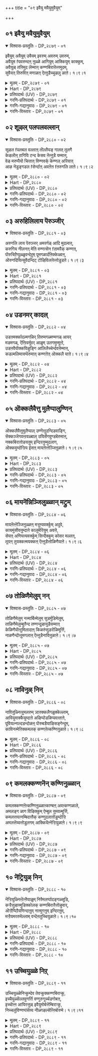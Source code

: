 +++
title = "०९ इवैयु मवैयुमुवैयुम्"

+++


## ०१ इवैयु मवैयुमुवैयुम्

<details open><summary>विश्वास-प्रस्तुतिः - DP_२८७९ - ०१</summary>

इवैयुम् अवैयुम् उवैयम् इवरुम् अवरुम् उवरुम्,  
अवैयुम fयवरुम्दऩ् ऩुळ्ळे आगियुम् आक्कियुम् काक्कुम्,  
अवैयुळ् तऩिमुद लॆम्माऩ् कण्णबिराऩॆऩ्ऩमुदम्,  
सुवैयऩ् तिरुविऩ् मणाळऩ् ऎऩ्ऩुडैच्चुऴलु ळाऩे। १।९।१
</details>

<details><summary>मूलम् - DP_२८७९ - ०१</summary>

इवैयुम् अवैयुम् उवैयम् इवरुम् अवरुम् उवरुम्,  
अवैयुम fयवरुम्दऩ् ऩुळ्ळे आगियुम् आक्कियुम् काक्कुम्,  
अवैयुळ् तऩिमुद लॆम्माऩ् कण्णबिराऩॆऩ्ऩमुदम्,  
सुवैयऩ् तिरुविऩ् मणाळऩ् ऎऩ्ऩुडैच्चुऴलु ळाऩे। १।९।१
</details>

<details><summary>Hart - DP_२८७९</summary>

My dear father creates and protects  
these things, those things and all things in between,  
protects these people, those people,  
all in between and they all are in him:  
He, Kaṇṇan, sweet as nectar,  
the beloved of the goddess of wealth,  
the unique cause of all things, the matchless dear one,  
is with me wherever I am:
</details>

<details><summary>प्रतिपदार्थः (UV) - DP_२८७९</summary>

**इवैयुम् अवैयुम्** = इवै अवै; **उवैयुम्** = उवै ऎऩ्ऩुम् मूवगै असेदऩमाऩ अऱिवऱ्ऱवैगळुम्; **इवरुम् अवरुम्** = इवर् अवर्; **उवरुम्** = उवर् ऎऩ्ऩुम् मूवगै सेदऩर्गळाऩ अऱिवुजीविगळुम्; **ऎवैयुम् ऎवरुम्** = ऎल्ला असेदऩङ्गळुम् ऎल्ला सेदऩर्गळुम्; **तऩ्ऩुळ्ळे आगियुम्** = तऩ्ऩुळ्ळे अडक्कियुम्; **आक्कियुम् काक्कुम्** = सृष्टि समयत्तिल् उण्डाक्कियुम् कात्तुम्; **अवैयुळ्** = अवऱ्ऱिऱ्कुळ् अन्तरात्मावागवुम् उळ्ळ; **तऩि मुदल् ऎम्माऩ्** = ऒप्पऱ्ऱ ऎम्बॆरुमाऩ्; **कण्ण पिराऩ्** = कण्णबिराऩुम्; **ऎऩ् अमुदम्** = ऎऩक्कु अमुदम् पोऩ्ऱवऩुम्; **सुवैयऩ्** = परम पोक्यऩुम्; **तिरुविऩ् मणाळऩ्** = तिरुमगळिऩ् मणाळऩुमाऩ पॆरुमाऩ्; **ऎऩ्ऩुडै** = ऎऩ्ऩुडऩेये; **सूऴल् उळाऩे** = सुऱ्ऱिच् चुऴल्गिऱाऩ्
</details>

<details><summary>गरणि-प्रतिपदार्थः - DP_२८७९ - ०१</summary>

इवयुम् = समीपद वस्तुगळन्नू \(इवुगळन्नू\), अवैयुम् = दूरद वस्तुगळन्नू \(अवुगळन्नू\), उवैयुम् = नडुवणवस्तुगळन्नू, इवरुम् = समीपद चेतनरन्नू \(ई चेतनवस्तुगळन्नू, इवरन्नू\), अवरुम् = दूरद चेतनवस्तुगळन्नू \(अवरन्नू\), उवरुम् = नडुवण चेतन वस्तुगळन्नू, ऎवैयुम् = यावुदॆल्लवन्नू, यवरुम् = यारॆल्लवन्नू, तन्नुळ्ळे = तन्न ऒळगॆ, आहियुम् = आगिसिकॊण्डु \(इरिसिकॊण्डु\), आक्कियुम् = मत्तॆ उण्टुमाडियू, काक्कूम् = रक्षसियू, अवैयुळ् = आ चेतनाचेतनगळ ऒळगडॆयू इरुव, तनि = परिपूर्णनू, मुदल् = आदियू \(आदिकारणनू\) आद, ऎम्मान् = नम्म स्वामियु, कण्णबिरान् = श्रीकृष्णावतारियादवनू, ऎन् अमुदम् = अमृतदन्तॆ ननगॆ भोग्यनादवनू, शुवैयन् = मधुरवादवनू \(रुचिकरनू\), तिरुविन् = श्रीदेविय, मणाळन् = पतियू, ऎन्नुडै = नन्न, शूऴल् = सुत्तमुत्तलू, उळाने = इरतक्कवने. 
</details>

<details><summary>गरणि-गद्यानुवादः - DP_२८७९ - ०१</summary>

समीपद अचेतन वस्तुगळन्नू, दूरद अचेतन वस्तुगळन्नू, नडुवण अचेतन वस्तुगळन्नू, यावॆल्ल अचेतनवस्तुगळन्नू हागॆये, हत्तिरद चेतनवस्तुगळन्नू, दूरद चेतनवस्तुगळन्नू, नडुवण चेतनवस्तुगळन्नू, ऎल्ला चेतनवस्तुगळन्नू तन्नॊळगॆ अडगिसि इरिसिकॊण्डवनू, मत्तॆ आ ऎल्लवन्नू उण्टुमाडिदवनू, ऎल्लवन्नू संरक्षिसुववनू, आ चेतनाचेतनगळॆल्लदर अन्तर्यामियागिरुववनू, परिपूर्णनू, आदिकारणनू, नम्म स्वामियु, श्रीकृष्णनागि अवतरिसिदवनू, ननगॆ अमृतदन्थवनू \(अमृतस्वरूपनू\), रुचिकरनू, श्रीदेवियपतियू आदवनु नन्न सुत्तमुत्तलू इरतक्कवने. 
</details>

<details><summary>गरणि-विस्तारः - DP_२८७९ - ०१</summary>

आळ्वाररु हेळुत्तारॆ- प्रळयकालदल्लि भगवन्तनु समस्त चेतनाचेतन वस्तुगळन्नू तन्नल्लि अडगिसिट्टुकॊळ्ळुत्तानॆ. सृष्टिय समय बन्दाग, अवॆल्लवन्नू मत्तॆ हॊरहाकुत्तानॆ. अवुगळ रक्षणॆय भारवॆल्ल अवन दे अल्लदॆ, ऎल्ल चेतनाचेतनगळ अन्तर्यामियागिरुत्तानॆ. ऎल्लक्कू आदियागि, आदिकारणनागि, परिपूर्णनागि, अत्याकर्षकनाद श्रीकृष्णने आगि, श्रियःपतियागि, आश्रितरिगॆ अमृतस्वरूपनागि, रसिकनागि, रुचिकरनागिद्दानॆ. परमवात्सल्यनिधियाद, जगद्रक्षकनाद आ स्वामिये नन्न सुत्तमुत्त नन्नन्नु बळसिकॊण्डिद्दानॆ.
</details>

## ०२ शूऴल् पलपलवल्लान्

<details open><summary>विश्वास-प्रस्तुतिः - DP_२८८० - ०२</summary>

सूऴल fपलबल वल्लाऩ् तॊल्लैयङ् गालत् तुलगै  
केऴलॊऩ् ऱागियि टन्द केसव ऩॆऩ्ऩुडै यम्माऩ्,  
वेऴ मरुप्पैयॊ चित्ताऩ् विण्णवर्क् कॆण्णल् अरियाऩ्  
आऴ नॆडुङ्गडल fसेर्न्दाऩ् अवऩॆऩ fऩरुगलि लाऩे। १।९।२
</details>

<details><summary>मूलम् - DP_२८८० - ०२</summary>

सूऴल fपलबल वल्लाऩ् तॊल्लैयङ् गालत् तुलगै  
केऴलॊऩ् ऱागियि टन्द केसव ऩॆऩ्ऩुडै यम्माऩ्,  
वेऴ मरुप्पैयॊ चित्ताऩ् विण्णवर्क् कॆण्णल् अरियाऩ्  
आऴ नॆडुङ्गडल fसेर्न्दाऩ् अवऩॆऩ fऩरुगलि लाऩे। १।९।२
</details>

<details><summary>Hart - DP_२८८०</summary>

Kesavan, the strong god who had many forms,  
took the form of a boar  
and split open the earth in ancient times:  
Even the gods do not know who he is:  
Though he broke the tusks of the elephant  
and rests on the vast ocean, he is near me:
</details>

<details><summary>प्रतिपदार्थः (UV) - DP_२८८०</summary>

**सूऴल्** = अडियार्गळै वसीगरिक्कक्कूडिय; **पलबल वल्लाऩ्** = पल पल अवतारङ्गळ् ऎडुक्क वल्लवऩुम्; **तॊल्लैयङ् गालत्तु** = पऴैय अऴगिय वराग कल्पत्तिल्; **उलगै** = उलगत्तै; **केऴल् ऒऩ्ऱु आगि** = ऒप्पऱ्ऱ वरागमागि; **इडन्द** = तऩ् कोरैप्पल्लाल् कुत्ति ऎडुत्त; **केसवऩ्** = केसवऩुम्; **ऎऩ्ऩुडै अम्माऩ्** = ऎऩ्ऩुडैय स्वामियुम्; **वेऴ** = कण्णऩाग वन्दु कुवलयाबीड याऩैयिऩ्; **मरुप्पै ऒचित्ताऩ्** = कॊम्बै मुऱित्तवऩुम्; **विण्णवर्क्कु** = तेवर्गळालुम्; **ऎण्णल् अरियाऩ्** = निऩैक्क मुडियादवऩाय्; **आऴ नॆडुङ् गडल्** = आऴमाऩ नीण्ड पाऱ्कडलिल्; **सेर्न्दाऩ् अवऩ्** = कण्वळर्न्दरुळ्बवऩुमाऩ पॆरुमाऩ्; **ऎऩ् अरुगल् इलाऩे** = ऎऩ्ऩरुगिल् उळ्ळाऩ्
</details>

<details><summary>गरणि-प्रतिपदार्थः - DP_२८८० - ०२</summary>

शूऴल् = अवतारगळु, पलपल = हलवारन्नु, वल्लान् = बल्लवनू, तॊल्लै = पुरातनवाद, अम् कालत्तु = सॊगसाद कालदल्लि, उलहै = भूलोकवन्नु, केऴलॊन्ऱु आहि = ऒन्दु वराहनागि, इडन्द = हिडिदॆत्तिदवनू, केशवन् = केशवनू, ऎन् उडैय = नन्न, अम्मान् = स्वामियू, पेऴम् = आनॆय, मरुप्पै = कोरॆहल्लन्नु \(दन्तवन्नु\), ऒशित्तान् = मुरिदु नाशपडिसिदवनू, विण्णवर् क्कु = देवतॆगळिगॆ, ऎण्णल् = योचनॆगॆ, अरियान् = असाध्यनादवनू \(मीरिदवनू\), आऴम् = आळवाद, नॆडु = विस्तारवाद, कडल् = कडलल्लि, शेर्न्दान् = कूडिकॊण्डवनू, \(कडल् शेर्न्दान = कडलन्नु होलुववनू\), आद, अवन् = आ सर्वेश्वरनु, ऎन् अरुहलिलाने = नन्न मग्गुलल्लिये इद्दानॆ. 
</details>

<details><summary>गरणि-गद्यानुवादः - DP_२८८० - ०२</summary>

हलवारु अवतारगळन्नु बल्लवनू, पुरातनवाद सॊगसाद कालदल्लि ऒन्दु वराहनागि \(अवतरिसि\) भूलोकवन्नु हिडिदॆत्तिदवनू, केशवनू, नन्न स्वामियू, आनॆय कोरॆ हल्लन्नु \(दन्तवन्नु\) मुरिदु नाशपडिसिदवनू, देवतॆगळ योचनॆगॆ मीरिदवनू, आळवाद मत्तु विस्तारवाद कडलन्नु होलुववनू \(कडलल्लि कूडिकॊण्डवनू\) आद आ सर्वेश्वरनु नन्न मग्गुलल्लिये इद्दानॆ. 
</details>

<details><summary>गरणि-विस्तारः - DP_२८८० - ०२</summary>

हिन्दिन तिरुवाय् मॊऴियल्लि’ भगवन्तनदु लॆक्कविल्लदष्टु अवतारगळु’ ऎन्दु हेळलागित्तु. इल्लि हेळुव हलवारु अवतारगळन्नु बल्लवनु’ ऎम्बुदरल्लि आ अभिप्रायवे बरुत्तदॆ. याव सन्दर्भक्कॆ ऎन्थ अवतारतक्कद्दु ऎन्दु गमनिसि, भगवन्तनु हागॆ अवतरिसुत्तानॆ ऎम्बुदन्नु इल्लिन ’बल्लनु’ ऎम्ब पद सूचिसुत्तदॆ. 

इदक्कॆ निदर्शनवो ऎम्बन्तॆ भगवन्तन महावराहावतारवन्नु इल्लि ऎत्तिकॊळ्ळलागिदॆ. हिरण्यकशिपुविन तम्मनाद हिरण्याक्षनु भूमण्डलवन्नु अपहरिसि, अदरॊडनॆ कडलल्लि मुळुगि, ऎल्लियो अवितुकॊण्डनु. भगवन्तनु महावराहनागि अवतरिसि, कडलल्लि नुग्गि, अडगिकॊण्डिद्द हिरण्याक्षनन्नु संहरिसि, तन्न मॊनचाद कोरॆहल्लुगळिन्द भूमण्डलवन्नु हिडिदॆत्ति अदर स्थानदल्लि निल्लिसिदनु. 

भगवन्तनु श्रीकृष्णनागि अवतरिसिदाग सुन्दरवू अत्याकर्षकवू आद केशराहि\(तलॆगूदलु\)यन्नुळ्ळवनाद्दरिन्दलू, केशि ऎम्ब राक्षसनन्नु कॊन्दद्दरिन्दलू अवनु ’केशव’ नॆनॆसिकॊण्ड. 

अवन कडुशत्रुवाद कंसनु अवनन्नु कॊल्लिसलु नडॆसिद नाना हञ्चिकॆगळॆल्लवू विफलवागलु, धनुर्यागद नॆपदल्लि अवनन्नु मधुरॆगॆ बरमाडिकॊण्डु, अल्लि अवनन्नु हेगादरू माडि तीरिसिबिडबेकॆन्दु तीर्मानिसिदनु. अन्तॆये कृष्णनिगॆ आह्वान बन्तु. मधुरॆय हॆब्बागिलल्ले कुवलयापीडवॆम्ब मद्दानॆ अवनिगागि कादित्तु. अदु कृष्णनन्नु हिडिदु, तुळिदु कॊल्लबेकॆम्बुदु सञ्चु. आनॆ कादित्तु. कृष्ण बन्द, माहुतनु अदन्नु कॆरळिसिद. आनॆ मुन्नुग्गितु. आग कृष्णनु अदन्नॆदुरिसि, उद्दनागि बॆळॆदिद्द अदर बलवाद दन्तवन्नु मुरिदुकॊण्डु, अदरिन्दले आ आनॆयन्नु कॊन्दु मुगिसिदनु. 

आळवाद विस्तारवाद कडलु प्रशान्तवागि, गम्भीरवागि, औदार्यपूर्णवागिरुत्तदॆ. दिव्यवाद नीलिय बण्णवन्नु व्यक्तपडिसुत्ता आकर्षकवागिरुत्तदॆ. हागॆये, भगवन्तनू आद्दरिन्द कडलन्नु होलुत्तानॆ. नीलमेघश्यामनागि नीलिय कडलल्लि निर्लिप्तनागि पवडिसि, अवनु कडलिनॊन्दिगॆ कूडिकॊण्डिरुत्तानॆ. 

आळ्वाररु हेळुत्तारॆ- दुष्टशिक्षण, आश्रित रक्षणक्कागि सन्दर्भक्कॆ तक्कन्तॆ, नाना अवतारगळन्नॆत्तबल्ल चतुरनू, महावराहनागि भूलोकवन्नुद्धरिसिदवनू, दिव्यसुन्दरनू, क्रूरवाद आनॆय दन्तवन्नु मुरिदुकॊण्डु अदरिन्दले अदन्नु नाशपडिसिदवनू, देवतॆगळ योचनॆगू सह सुलभवागि निलुकदवनू, विस्तारवादआळवाद कडलिनन्तॆ गम्भीरवागि, उदारियागि, परिपूर्णनागि, अपारनागि, जगदाश्रयनागि इरुव, नन्न स्वामियाद, आ जगदीश्वरनु नन्नल्लि कृपॆदोरि, नन्नमग्गुलल्ले, ननगॆ आश्रयनागिद्दानॆ.
</details>

## ०३ अरुहिलिलाय पॆरुञ्जीर्

<details open><summary>विश्वास-प्रस्तुतिः - DP_२८८१ - ०३</summary>

अरुगलि लाय पॆरुञ्जर् अमरर्गळ् आदि मुदल्वऩ्,  
करुगिय नीलनऩ् मेऩि वण्णऩ्सॆन fतामरैक् कण्णऩ्,  
पॊरुचिऱैप्पुळ्ळुवन्देऱुम् पूमगळार्दऩिक्केळ्वऩ्,  
ऒरुगदियिऩ्सुवैदन्दिट् टॊऴिविलऩॆऩ्ऩोडुडऩे। १।९।३
</details>

<details><summary>मूलम् - DP_२८८१ - ०३</summary>

अरुगलि लाय पॆरुञ्जर् अमरर्गळ् आदि मुदल्वऩ्,  
करुगिय नीलनऩ् मेऩि वण्णऩ्सॆन fतामरैक् कण्णऩ्,  
पॊरुचिऱैप्पुळ्ळुवन्देऱुम् पूमगळार्दऩिक्केळ्वऩ्,  
ऒरुगदियिऩ्सुवैदन्दिट् टॊऴिविलऩॆऩ्ऩोडुडऩे। १।९।३
</details>

<details><summary>Hart - DP_२८८१</summary>

The dark beautiful lord with lovely lotus eyes,  
the eagle rider, is the beloved of goddess Lakshmi,  
the ancient one among all the gods  
and the reason for all their good deeds:  
He gives me himself  
and stays with me without leaving me:
</details>

<details><summary>प्रतिपदार्थः (UV) - DP_२८८१</summary>

**अरुगल् इलाय** = कुऱ्ऱम् कुऱैयिल्लाद; **पॆरुम् सीर्** = सिऱन्द कुणङ्गळैयुडैयवऩुम्; **अमरर्गळ्** = नित्यसूरिगळुक्कु; **आदि मुदल्वऩ्** = तलैवऩुम्; **करुगिय नील** = करुत्त नीलमणि पोऩ्ऱ; **नऩ् मेऩि वण्णऩ्** = अऴगाऩ निऱत्तैयुडैयवऩुम्; **सॆन्दामरै** = सिवन्द तामरै पोऩ्ऱ; **कण्णऩ्** = कण्गळैयुडैयवऩुम्; **पॊरु सिऱैप् पुळ्** = सॆऱिन्द सिऱगैयुडैय करुडऩ् मीदु; **उवन्दु एऱुम्** = उवन्दु एऱि वलम् वरुबवऩुम्; **पूमगळार्** = ऒप्पऱ्ऱ तिरुमगळिऩ्; **तऩिक् केळ्वऩ्** = नादऩुमाऩ ऎम्बॆरुमाऩ्; **ऎऩ्ऩोडु उडऩे** = ऎऩ्ऩोडु कूडवे निऩ्ऱु; **ऒरुगदियिऩ्** = अऩैत्तु अनुबवङ्गळैयुम्; **सुवै तन्दिट्टु ऒऴिवु इलऩ्** = इऩिय सुवैयैयुम् तरुगिऱाऩ्
</details>

<details><summary>गरणि-प्रतिपदार्थः - DP_२८८१ - ०३</summary>

अरुहल् इल् आय् = कॊरतॆयिल्लदन्तॆ आगिरुव, पॆरु शीर् = बलुदॊड्ड कीर्तियुळ्ळवनू, अमरर् हळ् = अमरर \(नित्यसूरिगळ\), आदिमुदल् वन् = मुख्यनिर्वाहकनू \(ऒडॆयनू\), करुहिय = कप्पनॆय, नीलम् = इन्द्रनीलमणिय, नल् = श्रेष्ठवाद, मेनिवण्णन् = देहकान्तियुळ्ळवनू, शॆन्दामरैक्कण्णन् = कॆन्दावरॆयन्तॆ कण्णुळ्ळवनू, पॊरु = \(परस्पर\) स्पर्धिसुव, शिऱै = रॆक्कॆगळुळ्ळ, पुळ् = पक्षियन्नु, उवन्दु = उत्साहगॊण्डु, एऱुम् = एरुवन्थवनू, पूमहळार् = श्रीदेविय, तनि = साटियिल्लद, केळ् वन् = गण्डनू, ऒरु कतियिल् = ऒन्दु रीतियल्लि, शुवै = माधुर्यवन्नु \(इम्पन्नु\), तन्दिट्टु = उण्टुमाडिदवनू \(तन्दुकॊट्टवनू\) ऒऴिवु इलन् = नाशविल्लदवनू, ऎन्नोडुडने = नन्नॊडनॆ कूडिकॊण्डे. 
</details>

<details><summary>गरणि-गद्यानुवादः - DP_२८८१ - ०३</summary>

कॊरतॆयिल्लदन्तिरुव बलु दॊड्ड कीर्तियुळ्लवनू, अमरर \(नित्यसूरिगळ\) मुख्य निर्वाहकनू \(ऒडॆयनू\), कप्पनॆय इन्द्रनीलमणिय श्रेष्ठवाद देहकान्तियुळ्ळवनू, कॆन्दावरॆयन्तॆ कण्णुगळुळ्ळवनू, परस्पा स्पर्धिसुव रॆक्कॆगळुळ्ळ पक्षियन्नु उत्साहदिन्देरुववनु, श्रीदेविय साटियिल्लद गण्डनू, ऒन्दु रीतियल्लि माधुर्यवन्नु तन्दुकॊट्टवनू, नाशविल्लदवनू, नन्नॊडनॆ कूडिकॊण्डिद्दानॆ. 
</details>

<details><summary>गरणि-विस्तारः - DP_२८८१ - ०३</summary>

आळ्वाररु हेळुत्तारॆ- ऎळ्ळष्टू कॊरतॆयिल्लदन्थ परिशुद्धवाद विशिष्टज् कल्याणगुणगळन्नुळ्ळवनाद, आ गुणानुभववन्ने तम्म जीवनवन्नागि माडिकॊण्डिरुव नित्यसूरिगळ ऒडॆयनाद, अति श्रेष्ठवाद इन्द्रनीलमणियन्तॆ देहकान्तियुळ्ळवनाद, कॆन्दावरॆयन्तॆ विशालवू सुन्दरवू आद कण्णुगळुळ्ळवनाद, सॊबगिनिन्दलू भारवन्नु निर्वहिसुवुदरिन्दलू नानु तानॆन्दु परस्पर स्पर्धिसुव दट्टवाद मृदुवाद सुन्दरवाद रॆक्कॆगळुळ्ळ गरुडनन्नेरि उत्साहदिन्द आश्रितरक्षणॆगागि धाविसुववनाद, श्रीदेविय साटियिल्लद गण्डनाद, मातिनिन्द वर्णिसलागद ऒन्दु रीतियल्लि इम्पन्नु ननगॆ उणिसतक्कवनाद, अळिविल्लदवनाद सर्वेश्वरनु नन्नॊडनॆ ऎडॆबिडदॆ कूडिकॊण्डिद्दानॆ. 

ई विवरणॆयल्लि भगवन्तन कॆलवु साटियिल्लद वैलक्षण्यगळु अडगिवॆ ऎन्नबहुदु- भगवन्तन अत्यन्त परिशुद्धवाद गुणपरिपूर्णतॆ, नित्यसूरिगळ निर्वाहकत्व, वर्णिसलागद सुन्दर देहकान्ति, आकर्षकवाद सॊबगिन कण्णुगळु, गरुडवाहनत्व, आश्रितरक्षण, श्रियः पतित्व, वर्णिसलागदन्थ रसानुभववन्नु ऒदगिसुवुदु.
</details>

## ०४ उडनमर् कादल्

<details open><summary>विश्वास-प्रस्तुतिः - DP_२८८२ - ०४</summary>

उडऩमर्क्कादल्मगळिर् तिरुमगळ्मण्मगळ् आयर्  
मडमगळ्, ऎऩ्ऱिवर्मूवर् आळुम् उलगमुम्मूऩ्ऱे,  
उडऩवैयॊक्कविऴुङ्गि आलिलैच्चेर्न्दवऩॆम्माऩ्,  
कडल्मलिमायप्पॆरुमाऩ् कण्णऩॆऩ् ऒक्कलै याऩे। १।९।४
</details>

<details><summary>मूलम् - DP_२८८२ - ०४</summary>

उडऩमर्क्कादल्मगळिर् तिरुमगळ्मण्मगळ् आयर्  
मडमगळ्, ऎऩ्ऱिवर्मूवर् आळुम् उलगमुम्मूऩ्ऱे,  
उडऩवैयॊक्कविऴुङ्गि आलिलैच्चेर्न्दवऩॆम्माऩ्,  
कडल्मलिमायप्पॆरुमाऩ् कण्णऩॆऩ् ऒक्कलै याऩे। १।९।४
</details>

<details><summary>Hart - DP_२८८२</summary>

He stays with his three beloved wives  
Lakshmi, the Earth goddess,  
and the beautiful cowherd girl Nappinnai:  
He swallowed all the three worlds that he rules  
and rested on a banyan leaf:  
The wonderful qualities of Māyapperumān  
are larger than the ocean  
and he is always near me:
</details>

<details><summary>प्रतिपदार्थः (UV) - DP_२८८२</summary>

**उडऩ् अमर्** = कूडवे इरुक्कुम्; **कादल् मगळिर्** = पॆरुम् कादलैयुडैय तेविमार्; **तिरुमगळ् मण्मगळ्** = तिरुमगळ् पूमादेवि; **आयर् मडमगळ्** = आयर्मगळाऩ नप्पिऩ्ऩै; **ऎऩ्ऱु इवर् मूवर्** = ऎऩ्ऱु पुगऴ्बॆऱ्ऱ इम्मूवरावर्; **आळुम् उलगमुम्** = तऩ्ऩाल् आळप्पडुगिऩ्ऱ उलगङ्गळुम्; **मूऩ्ऱे** = मूऩ्ऱेयाय् इरुक्कुम्; **उडऩ् अवै ऒक्क** = अव्वुलगङ्गळै ऒऩ्ऱु विडामल्; **विऴुङ्गि** = ऒरे समयत्तिल् विऴुङ्गिऩवऩुम्; **आलिलैच् चेर्न्दवऩ्** = आलिलैयिल् कण्वळर्न्दवऩुम्; **ऎम्माऩ्** = ऎम्बॆरुमाऩुम्; **कडल् मलि माय** = कडलैक् काट्टिलुम् मिगप् पॆरिय; **पॆरुमाऩ्** = मायच्चॆयल्गळाल् पॆरुमैबॆऱ्ऱवऩुमाऩ; **कण्णऩ् ऎऩ्** = कण्णबिराऩ् अवऩे इप्पोदु; **ऒक्कलैयाऩे** = ऎऩ् इडुप्पिले वन्दमर्न्दाऩ्
</details>

<details><summary>गरणि-प्रतिपदार्थः - DP_२८८२ - ०४</summary>

उडन् = जॊतॆयल्ले \(ऒट्टिगॆ\) अमर् = कूडिकॊण्डु इरलु, कादल् = आशिसुव, महळिर् = पत्नियरु \(देवियरु\) तिरुमहळ् = श्रीदेवि, मण् महळ्= भूदेवि, आयर् = गोवळर, मडम् महळ् = श्रीमन्त पुत्रि, ऎन्ऱु = ऎन्दु, इवर् = इवरु, मूवर् = मूवरु, आळुम् = ऒडॆतनमाडुव, उलहमुम् = लोकगळू, मून्ऱे = मूरे, उडन् = ऒट्टिगॆ, अवै = अवुगळन्नु, ऒक्क = ऒन्देसल, विऴुङ्गि = कबळिसि, आल् इलै = आलदॆलॆयन्नु, शेर्न्दवन् = सेरिदवनु, ऎन् अम्मान् =नन्न स्वामियु, कडल् मलि = कडलिनन्तॆ समृद्धियागि, मायम् = आश्चर्यकरनाद, पॆरुमान् = स्वामियाद, कण्णन् = श्रीकृष्णनु, ऎन् = नन्न, ऒक्कलैयाने = सॊण्टदल्लि \(बन्दु\) सेरिदनल्ल\!
</details>

<details><summary>गरणि-गद्यानुवादः - DP_२८८२ - ०४</summary>

जॊतॆयल्ले कूडिकॊण्डिरलु आशिसुव देवियरु, श्रीदेवि, भूदेवि, गोवळर श्रीमन्तपुत्रि ऎन्दु इवरु मूवरु. ऒडॆतन माडुव लोकगळू मूरे. अवुगळन्नु ऒट्टिगॆ ऒन्दे सल कबळिसि, आलदॆलॆयन्नु सेरिदवनाद नन्न स्वामियु कडलिनन्तॆ समृद्धियागि \(अपारवागि\) आश्चर्यकरनागि, स्वामियाद श्रीकृष्णनु नन्न सॊण्टदल्लि बन्दु सेरिदनल्ल\! 
</details>

<details><summary>गरणि-विस्तारः - DP_२८८२ - ०४</summary>

समुद्रमथनकालदल्लि अमृतदॊन्दिगॆ हुट्टिद अनर्घवस्तुगळल्लि श्रीदेवियू ऒब्बळु. आकॆ अल्लि नॆरॆदिद्द देवाधिदेवरल्लॆल्ला श्रीमन्नारायणने तनगॆ अनुरूपवाद वरनॆन्दु आरिसिवरिसिद्दळु. इदरिन्द, आकॆ भगवन्तन वक्षस्थलवासिनियादळु मत्तॆ, हिरण्याक्षनु अपहरिसिकॊण्डु होगिद्द भूदेवियन्नुद्धरिसिद्दरिन्द, भूदेवियू भगवन्तनन्नु वरिसिदळु. भगवन्तनु श्रीकृष्णनागि अवतरिसिददाग, गोवळकुलदल्लि श्रीमन्त पुत्रियाद नप्पिन्नदेवियन्नु तन्न वीर्यशुल्कवागि श्रीकृष्णावतारियु पडॆदुकॊण्डनु. आकॆय तन्दॆ साकिद्द एळु बलिष्ठगूळिगळन्नू ऒब्बने ऎदुरिसि, हिडिदु, पळगिसिद्दु श्रीकृष्णन साहस. आद्दरिन्द भगवन्तनिगॆ देवियरु मूवरु. 

“ऒडॆतन मूरु लोकगळु” – आळ्वाररु यारू अधोलोकगळन्नु \(पाताळादि एळु लोकगळन्नु\) ऎणिकॆगॆ तॆगॆदुकॊण्डिल्लवॆन्दु काणुत्तदॆ. सामान्यवागि मूरु लोकगळु, ऎन्दरॆ, स्वर्ग, मर्त्य, पाताळ लोकगळु. आळ्वाररन्तॆ भगवन्तनु ऒडॆतन नडॆसुवुदु परमपद, मेलणलोकगळु मत्तु भूलोक, ऎन्दागुत्तदॆ. 

“अवुगळन्नु ऒट्टिगॆ कबळिसि” – ऎन्दाग, आळ्वारर मेलण विवरणॆ स्वल्पगॊन्दलक्कॆ इट्टुकॊळ्ळुत्तदॆ. मेलणलोकगळू भूलोकवू ब्रह्माण्डदल्लि अडगुवुदरिन्द भगवन्तन ई प्रळयकार्यक्कॆ ऒळपडुत्तवॆ. ब्रह्माण्डक्किन्त ’पर’वाद \(आचॆगिरुव\) परमपदवादरो नाशरहितवादद्दु.

“आलदॆलॆयन्नु सेरिदवनागि” – प्रळयकालदल्लि भगवन्तनु तन्न सृष्टियॆल्लवन्नू – ऎन्दरॆ इडिय ब्रह्माण्डवन्नू – ऒन्दे गुक्किगॆ कबळिसि बिडुत्तानॆ. आग ऎल्लॆल्लू जलमयवागिरुत्तदॆ. आ अपार जलराशियल्लि भगवन्तनु आलदॆलॆय मेलॆ पुट्ट मगुवागि, निर्लिप्ततॆयिन्द, बहुदीर्घकाल, ऎन्दरॆ, कल्पान्तरदवरॆगॆ, पवडिसिरुत्तानॆ. 

“कडलिनन्तॆ समृद्धियागि, आश्चर्यकरवागि ................. कडलु अपारवादद्दु. लॆक्कविल्लदष्टु जीवराशिगॆ आकरवागिदॆ. नवनिधिगळन्नॊळगॊण्डिदॆ. ऎल्ल कडॆगळिन्दलू नदिगळु ऎडॆबिडदॆ नीरन्नु तन्दु समृद्धियागि सुरिसिदरू सह, कडलु तन्न मट्टवन्नु मीरि, ऎल्लॆयन्नु दाटि बरुवुदिल्ल. कडलिन नीरु सदा आवियागुत्ता, मुगिलुगळागि एरुत्ता इद्दरू अदरल्लि नीरु कडमॆयागुवुदिल्ल. इवुगळल्लि ऒन्दॊन्दू आश्चर्यकरवे ऎनिसुत्तदॆ. हागॆये इवॆ श्रीकृष्णावतारद आश्चर्यगळु\! अवु समृद्धवागि, अद्भुतवागि, ऎष्टु सविदु अनुभविसिदरू तृप्तितारदन्थवु. 

आळ्वाररु हेळुत्तारॆ- मूरुलोकगळ नायकनू, श्री, भू, नीळा \(नप्प्न्नैदेवि\) देवियर पतियू, आश्चर्याद्भुतकारियाद श्रीकृष्णनागि अवतरिसिदवनू, ब्रह्माण्डवन्ने कबळिसि आलदॆलॆय मेलॆ पाल्गडलल्लि बहुकाल पवडिसिरुववनू, आद नम्म स्वामियु नन्न नडुविनल्लि \(ऎळॆय मगुवागि\) बन्दु सेरिद्दानल्ल\! नानॆष्टु भाग्यवन्त\! स्वामिय कृपॆनन्न मेलॆ ऎष्टु अपारवागिदॆ\!
</details>

## ०५ ऒक्कलैवैत्तु मुलैप्पालुण्णिन्

<details open><summary>विश्वास-प्रस्तुतिः - DP_२८८३ - ०५</summary>

ऒक्कलैवैत्तुमुलैप्पाल् उण्णॆऩ्ऱुदन्दिडवाङ्गि,  
सॆक्कञ्जॆगवऩ्ऱवळ्बाल् उयिर्सॆगवुण्डबॆरुमाऩ्,  
नक्कबिराऩोडयऩुम् इन्दिरऩुम्मुदलाग,  
ऒक्कवुम्दोऱ्ऱिय ईसऩ् मायऩॆऩ्ऩॆञ्जिऩुळाऩे। १।९।५
</details>

<details><summary>मूलम् - DP_२८८३ - ०५</summary>

ऒक्कलैवैत्तुमुलैप्पाल् उण्णॆऩ्ऱुदन्दिडवाङ्गि,  
सॆक्कञ्जॆगवऩ्ऱवळ्बाल् उयिर्सॆगवुण्डबॆरुमाऩ्,  
नक्कबिराऩोडयऩुम् इन्दिरऩुम्मुदलाग,  
ऒक्कवुम्दोऱ्ऱिय ईसऩ् मायऩॆऩ्ऩॆञ्जिऩुळाऩे। १।९।५
</details>

<details><summary>Hart - DP_२८८३</summary>

When the devil Putana came as a mother  
he drank her poisonous milk and killed her:  
That Māyan who created the dancing lord Shiva, Nānmuhan,  
Indra the king of the gods and all the other gods  
is near me and he is in my heart:
</details>

<details><summary>प्रतिपदार्थः (UV) - DP_२८८३</summary>

**नक्क पिराऩोडु अयऩुम्** = रुत्रऩुम् पिरमऩुम्; **इन्दिरऩुम्** = इन्दिरऩुम् मुदलाऩवर्गळैयुम् मेलुम्; **मुदलाग ऒक्कवुम्** = अऩैत्तुप् पदार्त्तङ्गळैयुम्; **तोऱ्ऱिय** = पडैत्त; **ईसऩ्** = ऎम्बॆरुमाऩ्; **ऒक्कलै** = यसोदैयैप् पोल् वन्द पूदऩै; **वैत्तु** = कण्णऩै इडुप्पिलॆडुत्तुक् कॊण्डु; **मुलैप् पाल् उण् ऎऩ्ऱु तन्दिड** = पालैप् परुगु ऎऩ्ऱु तर; **वाङ्गि** = अन्द मार्बगङ्गळै एऱ्ऱु; **सॆक्कम्** = अन्दप् पूदऩैयिऩ् निऩैवु कण्णऩै; **सॆग** = मुडिक्क वेण्डुम् ऎऩ्ऱ ऎण्णम्; **अऩ्ऱु अवळ्** = अऩ्ऱु अवळ्गॊडुत्त; **पाल् उयिर्** = पाल् अवळ् उयिर्; **सॆग उण्ड** = इरण्डैयुम् सेर्त्तु उण्ड; **मायऩ् पॆरुमाऩ्** = मायऩाऩ ऎम्बॆरुमाऩ्; **ऎऩ् नॆञ्जिऩ् उळाऩे** = ऎऩ् नॆञ्जिलुम् इडम् पॆऱुगिऱाऩ्
</details>

<details><summary>गरणि-प्रतिपदार्थः - DP_२८८३ - ०५</summary>

ऒक्कलै वैत्तु = सॊण्टदल्लि ऎत्तिकॊण्डु, मुलैप्पाल् उण् ऎन्ऱु = मॊलॆ हालन्नु कुडि ऎन्दु, तन्दिड = \(मगुवाद अवन\) बायिगॆ मॊलॆयन्नु उडिसलु, वाङ्गि = अवुगळन्नु कैयल्लि हिडिदुकॊण्डु, चॆक्कम् = \(अवळ\) योजनॆयु \(ऎणिकॆयु\) मृत्युवे, शॆह = नाशवागुवन्तॆ, अन्ऱु = आग, अवळ् पाल् = अवळ भागद, उयिर् शॆह = प्राणगळु \(सत्तु\) होगुवन्तॆ, उण्ड पॆरुमान् = उण्डु मुगिसिदन्थ स्वामियू \(हिरिमॆयुळ्ळवनू\), नक्कपिरानोडु = दिगम्बरनाद रुद्रनू, अयनुम् = ब्रह्मनू, इन्दिरनुम् = इन्द्रनू, मुदलाह = मॊदलाद, ऒक्कवुम् = ऎल्लरन्नू, तोट्रिय = पडॆदवनू ईशन् = सर्वेश्वरनादवनू, मायन् = आश्चर्याद्भुतकारियू, ऎन् नॆञ्जिल् = नन्न मनदल्लि, उळाने = इद्दानल्ल\! \(इरुववने अल्लवे?\) 
</details>

<details><summary>गरणि-गद्यानुवादः - DP_२८८३ - ०५</summary>

नडुविनल्लॆत्तिकॊण्डु, मॊलॆहालन्नुण्णु ऎन्दु, \(अवन बायिगॆ\) मॊलॆयूडिसलु, अवुगळन्नु कैगळल्लि हिडिदुकॊण्डु, अवळ ऎणिकॆयु नाशवागुवन्तॆ, आग, अवळ भागद प्राणाळु सत्तुहोगुवन्तॆ उण्डु मुगिसिदन्थ हिरिमॆयुळ्ळवनू, दिगम्बरनाद रुद्रनू, ब्रह्मनू \(अजनू\), इन्द्रनू, मॊदलाद ऎल्लरन्नू पडॆदवनू, सर्वेश्वरनादवनू, आश्चर्याद्भुतकारियू नन्न मनदल्लि इरुववने\! 
</details>

<details><summary>गरणि-विस्तारः - DP_२८८३ - ०५</summary>

इल्लि श्रीकृष्णावतारद ऒन्दु हिरिमॆयन्नु ऎत्तिकॊळ्ळलागिदॆ- भगवन्तनु देवकि वसुदेवर ऎण्टनॆय शिशुवागि, श्रीकृष्णनागि, अवतरिसिद्दु, देवकिय अण्णनाद कंसनिगॆ मृत्युवागिये\! अशरीर वाणियिन्द ई सङ्गतियन्नु केळि तिळिदकूडले कंसनु देवकि वसुदेवरन्नु सॆरॆयल्लिरिसिदनु. अवर एळु मक्कळन्नू कॊन्दु हाकिदनु. अवर ऎण्टनॆय मगुविगागि हॊञ्चुकायुत्तिद्दरू, अवर कण्णुतप्पिसि, आ मगुवु \(ऎन्दरॆ, श्रीकृष्णनु\) नन्दगोकुलदल्लि बॆळॆयुत्त बन्तु. कंसनिगॆ बन्द अनुमानद परिणामवागि, हुट्टिद ऎरडु तिङ्गळॊळगिन शिशुगळॆल्लवन्नू कॊन्दुबिडॆन्दु, अवनु पूतनि ऎम्बवळिगॆ आणतियित्तनु. अन्तॆये, पूतनियु तन्न तन्न कॆलसवन्नु माडुत्ता, नन्दगोकुलक्कू बन्दळु. ऎळॆय मक्कळ मृत्युवागि बन्द आ पूतनि ऎळॆयमगुवाद कृष्णनन्नु कण्डळु. यशोदॆयन्तॆ वेष तळॆदळु. मगुवन्नु ऎत्तिकॊण्डळु. तन्न मॊलॆयन्नूडिसिदळु. सामान्यवागि, मगुवु तन्न तायिय मॊलॆयन्नु हिडिदु, अदर मेलॆ कै आडिसुत्ता, हालुकुडियुवन्तॆये, श्रीकृष्णनू सह, पूतनिय मॊलॆयन्नु हिडिदुकॊण्डु, हालन्नु आशॆयिन्द कुडियुत्ता, अदर जॊतॆयल्ले अवळ दुष्ट ऎणिकॆयू, अवळ प्राणगळू नाशवागुवन्तॆ, हालन्नु हीरि, अवळन्नु कॊन्दुहाकिदनु. 

आळ्वाररु हेळुत्तारॆ- वञ्चिसि कॊल्ललु बन्द पूतनिय ऎणिकॆयन्नू अवळ प्राणगळन्नु नाशपडिसिद हिरिमॆयुळ्ळवनू, ब्रह्म, रुद्र, इन्द्र मॊदलादवरॆल्लरन्नू पडॆदवनू, सर्वेश्वरनू, आश्चर्याद्भुतकारियू, नन्न अन्तरङ्गदल्लिये नॆलसिद्दानल्ल\!
</details>

## ०६ मायनॆन्निञ्जिलुळ्ळान् मट्रुम्

<details open><summary>विश्वास-प्रस्तुतिः - DP_२८८४ - ०६</summary>

मायऩॆऩ्ऩॆञ्जिऩुळ्ळऩ् मऱ्ऱुम्यवर्क्कुम् अदुवे,  
कायमुंसीवऩुम्दाऩे कालुमॆरियुम् अवऩे,  
सेयऩ् अणियऩ्यवर्क्कुम् सिन्दैक्कुम् कोसर मल्लऩ्,  
तूयऩ् तुयक्कऩ्मयक्कऩ् ऎऩ्ऩुडैत्तोळिणैयाऩे। १।९।६
</details>

<details><summary>मूलम् - DP_२८८४ - ०६</summary>

मायऩॆऩ्ऩॆञ्जिऩुळ्ळऩ् मऱ्ऱुम्यवर्क्कुम् अदुवे,  
कायमुंसीवऩुम्दाऩे कालुमॆरियुम् अवऩे,  
सेयऩ् अणियऩ्यवर्क्कुम् सिन्दैक्कुम् कोसर मल्लऩ्,  
तूयऩ् तुयक्कऩ्मयक्कऩ् ऎऩ्ऩुडैत्तोळिणैयाऩे। १।९।६
</details>

<details><summary>Hart - DP_२८८४</summary>

The pure, simple Māyan,  
wind, fire, body and life for all,  
is far and near and cannot be known by anyone:  
I have the signs of his conch and discus on my two arms,  
and he, fascinating to all, is not only in my heart,  
he is in the hearts of all:
</details>

<details><summary>प्रतिपदार्थः (UV) - DP_२८८४</summary>

**ऎऩ् नॆञ्जिऩ् उळ्ळाऩ्** = ऎऩदु नॆञ्जिल् इरुप्पदु पोल्; **मायऩ्** = आच्चर्यमऩाऩ ऎम्बॆरुमाऩ्; **मऱ्ऱुम् ऎवर्क्कुम्** = वेऱु यारिडमावदु; **अदुवे** = अप्पडियिरुप्पदुण्डो? इल्लै; **कायमुम् सीवऩुम् ताऩे** = उडलुम् उयिरुम् ताऩेयाय्; **कालुम् ऎरियुम् अवऩे** = काऱ्ऱुम् अऩलुम् ताऩेयाय्; **अणियऩ्** = अडियार्गळुक्कुक् काण ऎळियवऩागवुम्; **सेयऩ्** = अडियवरल्लादार्क्कु काणमुडियादवऩागवुम्; **ऎवर्क्कुम्** = ऎप्पडिप्पट्ट ञाऩिगळुक्कुम् तऩ् मुयऱ्सियाल्; **सिन्दैक्कुम्** = काण विरुम्बुम् अनाच्रिदर्गळुक्कु निऩैक्कवुम्; **कोसरम् अल्लऩ्** = विषयमल्लादवऩाय्; **तूयऩ्** = आच्रिदर्गळुक्कु ऎळियवऩाय्; **तुयक्कऩ् मयक्कऩ्** = अडियरल्लादवर्गळुक्कु ऎट्टादवऩ्; **ऎऩ्ऩुडैदोळ्** = ऎऩदु इरण्डु तोळ्गळिलुम्; **इणैयाऩे** = उळ्ळवऩ् आऩाऩ्
</details>

<details><summary>गरणि-प्रतिपदार्थः - DP_२८८४ - ०६</summary>

मायन् = अद्भुताश्चर्यकरनू, ऎन् निञ्जिल् उळान् = नन्न मनदल्लि इरुववनू, मट्रुम् = इतर \(बेरॆ\), यवर् क्कूम् = यारिगादरू \(ऎल्लरिगू\), अह् दे = अदे \(आगुवुदे?\) कायमुम् = देहवू, शीवनुम् = जीववू, ताने = ताने आगिरुववनू, कालु, = वायुवू, ऎरियुम् = अग्नियू, अवने = अवनु ताने आगिरुववनू, शेयनुम् = बलुदूरदल्लिरुववनू, अणियन् = बलु हत्तिरदल्लिरुववनू, यवर् क्कूम् = यारिगादरू \(ऎष्टॆ ज्ञानवुळ्ळवनिगादरू\), शिन्दैक्कूम् = ऎन्थ चिन्तनॆगादरू, कोशरम् अल्लन् = गोचरवागदवनू, तूयन् = परिशुद्धनादवनू, तुयक्कन् = सन्देहवन्नुण्टुमाडुववनू, मयक्कन् = भ्रान्तिकारकनू, ऎन्नुडै = नन्न, तोळ् इणैयाने = तोळुगळ तॆक्कॆयल्लिरुववने. 
</details>

<details><summary>गरणि-गद्यानुवादः - DP_२८८४ - ०६</summary>

अद्भुताश्चर्यकरनू, नन्न अन्तरङ्गदल्लिरुववनू, बेरॆयारिगादरू अदे आगुववनू, देहवू जीववू ताने आगिरुववनू, वायुवू अग्नियू ताने आगिरुववनू, अत्यन्त दूरदल्लिरुववनू, अत्यन्तसमीपदल्लिरुववनू, यारिगू ऎन्थ चिन्तनॆगू गोचरनागदवनू, परिशुद्धनू, सन्देहवन्नुण्टुमाडुववनू, भ्रान्तिकारकनू, नन्न तोळुगळ तॆक्कॆयल्लिरुववने. 
</details>

<details><summary>गरणि-विस्तारः - DP_२८८४ - ०६</summary>

भगवन्तनु बेरॆबेरॆ अवतारगळन्नु तळॆदु, नडॆसिद कार्यगळु, ऒन्दॊन्दू, अद्भुतवू आश्चर्यकरवू आदवु\! सन्दर्भक्कॆ तक्क अवतार, अवतारक्कॆ तक्क कॆलस\! योचिसिदष्टू आश्चर्यजनकवे\! 

तानु सृष्टिसिद ऎल्ल वस्तुगळ देहवू तानागि, अवुगळ जीववू तानागि, अवॆरडन्नू निर्वहिसुव अन्तरात्मनू ताने आगिद्दानॆ. इदू अद्भुतवल्लवे? 

वायु, अग्नि मॊदलाद पञ्चभूतगळू अवने. अवुगळ संयोगगळिन्द उण्टाद ऎल्ल वस्तुगळू अवने. 

तानु सृष्टिसिद वस्तुगळॆल्लक्किन्तलू आचॆ अवनिद्दानॆ. ऎल्लवुगळिन्दलू बेर्पट्टु इद्दानॆ. यारिन्दलू अवनन्नु सेरलु आगदन्तिद्दानॆ. ऎन्थ ज्ञानियादरू- अवन चिन्तनॆ ऎष्टु गाढवादरू, आ ज्ञान चिन्तनॆगळिन्द भगवन्तनन्नु निलुकलु साध्यविल्ल. आदरॆ, अवनन्नु दृढवागि आश्रयिसिरुव भक्तरिगॆ अवनु अत्यन्त समीपदल्लिद्दानॆ. 

हीगॆ परस्पर विरुद्धगळागिरुव गुणस्वभावगळिन्द भगवन्तनन्नु विवरिसतॊडगुवुदरिन्द, इवुगळल्लि यावुदन्नु नम्बुवुदु? यावुदन्नु बिडुवुदु? ऎम्ब संशयक्कॆ ऎडॆयागुवुदु. आ संशयरूपने भगवन्त\! 

अवनन्नु कुरितु शास्त्रगळन्नोडि, विपरीतज्ञानवन्नु सम्पादिसिकॊण्डागलू, अदर फलवागि भ्रान्तिये बरबहुदल्ल\! हीगॆ, भगवन्तनु भ्रान्तिकारकनु. 

आळ्वाररु हेळुत्तारॆ- पञ्चभूतगळागि, चेतनाचेतन वस्तुगळागि, अवुगळ अन्तर्यामियागि, ज्ञानक्कॆ अगोचरनागि, ’पर’नागि, अद्भुतकारियागि, भ्रान्ति संशयगळिगॆ ऎडॆयागि, परिशुद्धस्वरूपनागिरुव भगवन्तनु नन्न तोळतॆक्कॆयल्लिये इद्दानल्ल\! नानॆष्टु पुण्यवन्तॆ\!
</details>

## ०७ तोळिणैमेलुम् नन्

<details open><summary>विश्वास-प्रस्तुतिः - DP_२८८५ - ०७</summary>

तोळिणैमेलुम् नऩ्मार्बिऩ्मेलुम् सुडर्मुडिमेलुम्,  
ताळिणैमेलुम्बुऩैन्द तण्णन्दुऴायुडैयम्माऩ्  
केळिणैयॊऩ्ऱुमिलादाऩ् किळरुंसुडरॊळिमूर्त्ति,  
नाळणैन्दॊऩ्ऱुमगलाऩ् ऎऩ्ऩुडैनाविऩुळाऩे। १।९।७
</details>

<details><summary>मूलम् - DP_२८८५ - ०७</summary>

तोळिणैमेलुम् नऩ्मार्बिऩ्मेलुम् सुडर्मुडिमेलुम्,  
ताळिणैमेलुम्बुऩैन्द तण्णन्दुऴायुडैयम्माऩ्  
केळिणैयॊऩ्ऱुमिलादाऩ् किळरुंसुडरॊळिमूर्त्ति,  
नाळणैन्दॊऩ्ऱुमगलाऩ् ऎऩ्ऩुडैनाविऩुळाऩे। १।९।७
</details>

<details><summary>Hart - DP_२८८५</summary>

The matchless, shining god,  
who is adorned with a cool thulasi garland  
on his arms, chest, his shining head and his feet  
stays on my tongue and embraces me without leaving me:
</details>

<details><summary>प्रतिपदार्थः (UV) - DP_२८८५</summary>

**तोळ् इणै मेलुम्** = इरण्डु तोळ्गळिलुम्; **नऩ् मार्बिऩ् मेलुम्** = नल्ल मार्बिऩ् मेलुम्; **सुडर् मुडि मेलुम्** = ऒळिबॊरुन्दिय तिरुमुडियिलुम्; **ताळ् इणै मेलुम्** = इरण्डु तिरुवडिगळिलुम्; **पुऩैन्द तण्णम्** = अणिन्दुळ्ळ कुळिर्न्द; **तुऴाय् उडै अम्माऩ्** = तुळसिमालैयुडैय पॆरुमाऩाय्; **केळ् इणै** = पॊरुत्तमाऩ उबमाऩम्; **ऒऩ्ऱुम् इलादाऩ्** = ऒऩ्ऱुमिल्लादवऩाय्; **किळरुम् सुडर् ऒळि** = सिऱन्द ऒळि वडिवम् पॆऱ्ऱ; **मूर्त्ति** = ऎम्बॆरुमाऩ्; **नाळ् अणैन्दु** = नाळ्दोऱुम् अणैन्दु; **ऒऩ्ऱुम् अगलाऩ्** = ऎऩ्ऩैविट्टु अगलामल्; **ऎऩ्ऩुडै नाविऩ् उळाऩे** = ऎऩ् नाविलेये उळ्ळाऩ्
</details>

<details><summary>गरणि-प्रतिपदार्थः - DP_२८८५ - ०७</summary>

तोळ् इणै मेलुम् = ऎरडु तोळुगळ मेलू, नल् मार् बिन् मेलुम् = विलक्षणवाद ऎदॆय मेलू, शुडर् मुडि मेलुम् = प्रभॆयिन्द तुम्बिद तलॆय मेलू, ताळ् इणै मेलुम् = ऎरडु तिरुवडिगळ मेलू, पुनैन्द = अलङ्करिसिद, तण् अम् तुऴाय् उडै = तम्पाद \(हितवाद\) सॊगसाद तुलसियिन्द कूडिद, अम्मान् = सर्वेश्वरनु केळ् = विमर्शनॆगॆ इणै = जॊतॆयादद्दु, ऒन्ऱुम् = यावॊन्दू \(यावुदॊन्दू\), इलादान् = इल्लदवनू, किळरु, = कलकि, उक्कि, बरुव, शुडर् ऒळि मूर्त्ति = प्रभॆयिन्द प्रज्वलिसुव तेजो मूर्तियू, नाळ् = यावागलू \(ऎडॆबिडदन्तॆ\), अणैन्दु = कूडिकॊण्डु, ऒन्ऱुम् = स्वल्पवू, अहलान् = अगलदवनू, ऎन्नुडै = नन्न, नाविन् उळाने = नालगॆयल्लिद्दानल्ल\! \(नालगॆयल्लिरुववने\). 
</details>

<details><summary>गरणि-गद्यानुवादः - DP_२८८५ - ०७</summary>

ऎरडु तोळुगळ मेलू, विलक्षणवाद ऎदॆय मेलू, प्रभॆयिन्द तुम्बिद तलॆयमूले, ऎरडु तिरुवडिगळ मेलू तम्पाद \(हितवाद\) सॊगसाद तुलसियिन्द अलङ्कृतनागिरुव सर्वेश्वरनु, विमर्शनॆगॆ जॊतॆयादद्दु यावुदॊन्दू इल्लदवनू कलकि उक्कि बरुव प्रभॆयिन्द प्रज्वलिसुव तेजोमूर्तियू, ऎडॆबिडदन्तॆ कूडिकॊण्डु स्वल्पवू आलदवनू, नन्न नालगॆयल्लिरुववने. 
</details>

<details><summary>गरणि-विस्तारः - DP_२८८५ - ०७</summary>

ई तिरुवाय् मॊऴियल्लि इदुवरॆगॆ बन्द पाशुरगळल्लि, सर्वव्यापियाद भगवन्तनु आळ्वाररन्नु हेगॆ तन्न वशपडिसिकॊण्डिद्दानॆम्बुदन्नु क्रमक्रमवागि हेळलागिदॆ. आळ्वाररन्नु सर्वेश्वरनु सुत्तुवरिदु, समीपिसि, मग्गुलल्लि बन्दु निन्तु, आलिङ्गिसिकॊण्डु, ईग अवर नालगॆयन्नु प्रवेशिसिद्दानॆ, अदन्नु तन्न हतोटिगॆ तॆगॆदुकॊण्डिद्दानॆ, ऎन्नुत्तारॆ आळ्वाररु. ऎल्लॆल्लियू अवने आगि, काणिसुव चेतनाचेतन वस्तुगळॆल्लवू आगि, पञ्चभूतगळागि, ऒन्दल्ल ऒन्दु रीतियल्लि आळ्वाररन्नु समीपिसि आलिङ्गिसिकॊण्डिरुव भगवन्तन अतिशयवाद वैलक्षण्यवन्नु कुरितु, तम्म मेलॆ अवनिगिरुव कृपाकनिकरगळन्नु कुरितु, अवरु स्वामियन्नु बायार हॊगळि हाडदिरलु साध्यवादीते? 

सर्वेश्वरनु भक्तनिगॆ तन्न रक्षणॆय सामर्थ्यवन्नु तोळुगळल्लि सूचिसुवुदक्कॆन्दु ऎरडु तोळुगळिगू, अवन विषयदल्लि परिपूर्णवाद लक्ष्मीकटाक्षवुण्टॆन्दु सूचिसुवुदक्कागि ऎदॆगू, प्रभापूर्णवाद मत्तु अनुपम सौन्दर्यवन्नु सूचिसुवुदक्कागि तलॆयमेलू, भक्तनु आश्रयिसि अर्चिसबेकॆन्दु सूचिसुवुदक्कागि तिरुवडिगळिगू दिव्यसुन्दरवाद परिमळपूर्णवाद तुलसिय हारगळन्नु धरिसि, अलङ्करिसिकॊण्डिद्दानॆ. मेलागि, अवनु परमतेजोमयनू आकर्षकनू आगि मॆरॆयुत्तिद्दानॆ. अवनन्नु मिमर्शॆगॆ ऒळगु माडुवन्थ, अवनॊडनॆ होलिसबहुदादन्थ वस्तुवागलि, उपमानवागलि इल्लवे इल्ल. दयामयनाद अवने आळ्वारर नालगॆयल्लि ऎडॆबिडदन्तॆ नलिदाडुत्तिद्दानॆ.
</details>

## ०८ नाविनुळ् निन्

<details open><summary>विश्वास-प्रस्तुतिः - DP_२८८६ - ०८</summary>

नाविऩुळ्निऩ्ऱुमलरुम् ञाऩक्कलैगळुक्कॆल्लाम्,  
आवियुमाक्कैयुम्दाऩे अऴिप्पोडळिप्पवऩ्ताऩे,  
पूवियल्नाल्दडन्दोळऩ् पॊरुबडैयाऴिसङ्गेन्दुम्,  
काविनऩ्मेऩिक्कमलक् कण्णऩॆऩ्कण्णिऩुळाऩे। १।९।८
</details>

<details><summary>मूलम् - DP_२८८६ - ०८</summary>

नाविऩुळ्निऩ्ऱुमलरुम् ञाऩक्कलैगळुक्कॆल्लाम्,  
आवियुमाक्कैयुम्दाऩे अऴिप्पोडळिप्पवऩ्ताऩे,  
पूवियल्नाल्दडन्दोळऩ् पॊरुबडैयाऴिसङ्गेन्दुम्,  
काविनऩ्मेऩिक्कमलक् कण्णऩॆऩ्कण्णिऩुळाऩे। १।९।८
</details>

<details><summary>Hart - DP_२८८६</summary>

He, the creator and destroyer of all stays on my tongue  
who is the soul and body of all wisdom and the arts,  
has four beautiful powerful arms,  
and carries a discus and a conch that he blows on the battlefield:  
The lotus-eyed god with a beautiful dark body colored like a kāvi flower,  
is always before my eyes:
</details>

<details><summary>प्रतिपदार्थः (UV) - DP_२८८६</summary>

**नाविऩुळ् निऩ्ऱु मलरुम्** = नावाल् कूऱप्पडुम्; **ञाऩ कलैगळुक्कु ऎल्लाम्** = ञाऩ कलैगळुक्कु ऎल्लाम्; **आवियुम् आक्कैयुम्** = उयिरुम् उडलुम् सॊल्लुम् पॊरुळुम्; **ताऩे** = ताऩे आवाऩ्; **अऴिप्पोडु** = अवऱ्ऱिऩुडैय अऴिवुम्; **अळिप्पवऩ् ताऩे** = उत्पत्तियुम् ताऩे आवाऩ्; **पूवियल् नाल्** = पूप्पोऩ्ऱ नाऩ्गु; **तडम् तोळऩ्** = पॆरिय तोळ्गळैयुडैयवऩुम्; **पॊरु पडै** = आश्रित विरोदिगळै अऴिक्क; **आऴि सङ्गु एन्दुम्** = सङ्गु सक्करङ्गळैयुडैयवऩाय्; **कावि** = करुनॆय्दल् पोऩ्ऱु; **नऩ् मेऩि** = अऴगिय निऱमुडैयवऩुम्; **कमलम्** = कमलम् पोऩ्ऱ कण्गळैयुडैयऩुमागिय; **कण्णऩ्** = कण्णऩ्; **ऎऩ् कण्णिऩ् उळाऩे** = ऎऩ् कण्गळुगुळ्ळेये उळ्ळाऩ्
</details>

<details><summary>गरणि-प्रतिपदार्थः - DP_२८८६ - ०८</summary>

नाविनुळ् निन्ऱु = नालगॆयिन्द, मलरुम् = अरळुव, ञानम् कलै हळुक्कु ऎल्लाम् = ज्ञानसाधनॆगॆ तक्क कलॆगळिगॆल्ल, आवियुम् = प्राणवू, आक्कैयुम् = देहवू, ताने = ताने आगिरुववनू, अऴिप्पोडु = नाशपडिसुववनू, अळिप्पवन् = सृष्टिमाडुववनू, ताने = ताने आगिरुववनू, पू = सुन्दरवाद, इयल् = सहजवाद, नाल् = नाल्कु, तड = दॊड्ड \(दीर्घवाद\), तोळन् = तोळन्नुळ्ळवनू, पॊरु = युद्धद \(माडतक्क\), पडै = आयुधगळाद, आऴि शङ्गु एन्दुम् = चक्रायुधवन्नू शङ्खवन्नू धरिसिरुववनू, कावि = कन्नैदिलॆयन्तॆ, नल् = सुन्दरवाद, मेनि = देहवुळ्ळवनू, कमलम् कण्णन् = कमलदन्तॆ कण्णुळ्ळवनू, ऎन् कण्णिन् ऊलाने= नन्न कण्णिनल्लि इद्दानल्ल\! 
</details>

<details><summary>गरणि-गद्यानुवादः - DP_२८८६ - ०८</summary>

नालगॆयिन्द अरळुव ज्ञानसाधनॆगॆ तक्क कलॆगळिगॆल्ल जीववू देहवू ताने आगिरुववनू, नाशमाडुववनू सृष्टिमाडुववनू ताने आगिरुववनू, सुन्दरवू सहजवू आद नाल्कु दॊड्ड \(दीर्घवाद\) तोळुगळुळ्ळवनू, युद्धद आयुधगळाद चक्रायुधवन्नू शङ्खवन्नू धरिसिरुववनू, कन्नैदिलॆयन्तॆ सुन्दरवाद देहवुळ्ळवनू, कमलदन्तॆ कण्णुगळुळ्ळवनू, नन्न कण्णिनल्लि इद्दानल्ल\! 
</details>

<details><summary>गरणि-विस्तारः - DP_२८८६ - ०८</summary>

भगवन्तनन्नु तिळियुवुदक्कॆ, भगवद्विषयवाद ज्ञानक्कॆ ’साधनगळु’ ऎन्दरॆ, वेद, शास्त्रगळु. भगवन्तन बायिन्दले हॊम्मिदवु वेदगळु. अवु विस्तरिसि वृद्धिगॊण्डद्दू हागॆये – बायिन्द बायिगॆ. हागॆये वेदाङ्गगळू, इतर शास्त्रगळू. आद्दरिन्दले अवॆल्लवू ’नालगॆयिन्द अरळिद ज्ञानसाधनगळु’ ऎन्नलागिदॆ. अवुगळ अवतारदिन्द भगवन्तन स्वरूपस्वभावगळु विदितवादद्दरिन्द अवुगळन्नु “कलै” ऎन्नलागिदॆ. 

वेदशास्त्रगळु मातुगळिन्द आगिवॆ. मातुगळिगॆ अर्थगळिवॆ. मातन्नु अदर अर्थदिन्द ऒडॆदु बेर्पडिसलु साध्यवागुवुदिल्ल. अर्थविल्लद मातु जीवविल्लद देहदन्तॆ कॆलसक्कॆ बारद्दु. मातन्नु देहवागियू, अदर अर्थवन्नु अदर जीववागियू ऎणिसुवुदु ई कारणदिन्दले. भगवन्तनु ताने वेदशास्त्रगळ मातु \(पद\)गळागियू अवुगळल्लि अडगिरुव ज्ञानसाधनवाद अर्थवागियू इद्दानॆ ऎन्नलागिदॆ. 

ऎल्ल चेतनाचेतनगळन्नू सृष्टिसिदवनु भगवन्तने. अवुगळन्नु निर्वहिसुववनू अवने. कडॆगॆ, अवुगळन्नु नाशमाडुववनू अवने. सङ्कल्पमात्रदिन्दले ई सृष्टिनाशगळु नडॆदुहोगुत्तवॆ. 

भगवन्तनिगॆ दिव्यवाद नाल्कु तोळुगळु ऎन्नलागिदॆ. ऎरडरल्लि दुष्टदमनक्कॆ तक्क शङ्खचक्रगळु सिद्धवागिवॆ. मत्तॆरडु कैगळु आश्रितन भयवन्नु नीगिसुवुदक्कू, अवनन्नु अनुग्रहिसुवुदक्कू सिद्धवागिवॆ. 

भगवन्तन दिव्यसुन्दरवाद मैबण्णवन्नू, देहकान्तियन्नू सुन्दरवाद कन्नैदिलॆय बण्णक्कॆ होलिसलागिदॆ. हागॆये, अवन कण्णुगळु कमलद ऎसळिनन्तॆ विशालवागि, सुन्दरवागि, आकर्षकवागिवॆ ऎन्नलागिदॆ. 

ई पाशुरदल्लि भगवन्तनु आळ्वारर कण्णिनल्लिद्दानॆ ऎन्नलागिदॆ. कण्णिन मूलक सृष्टियन्नु नोडि, नलियुव विशिष्ट शक्तियन्नु भगवन्तनॆन्नबहुदु. आ शक्तिय नॆरविनिन्द भगवन्तन अस्तित्ववन्नु, सर्वव्यापकत्ववन्नु, नोडि, तिळिदु, नलियलु साध्य\!
</details>

## ०९ कमलक्कण्णनॆन् कण्णिनुळ्ळान्

<details open><summary>विश्वास-प्रस्तुतिः - DP_२८८७ - ०९</summary>

कमलक्कण्णऩॆऩ्कण्णिऩुळ्ळाऩ्काण्बऩ् अवऩ्कण्गळाले,  
अमलङ्ग ळाग विऴिक्कुम् ऐम्बुल ऩुमवऩ्मूर्त्ति,  
कमलत्तयऩ्नम्बिदऩ्ऩैक् कण्णुदलाऩॊडुम्दोऱ्ऱि  
अमलत्तॆय्वत्तोडुलगम् आक्कियॆऩ्नॆऱ्ऱियुळाऩे। १।९।९
</details>

<details><summary>मूलम् - DP_२८८७ - ०९</summary>

कमलक्कण्णऩॆऩ्कण्णिऩुळ्ळाऩ्काण्बऩ् अवऩ्कण्गळाले,  
अमलङ्ग ळाग विऴिक्कुम् ऐम्बुल ऩुमवऩ्मूर्त्ति,  
कमलत्तयऩ्नम्बिदऩ्ऩैक् कण्णुदलाऩॊडुम्दोऱ्ऱि  
अमलत्तॆय्वत्तोडुलगम् आक्कियॆऩ्नॆऱ्ऱियुळाऩे। १।९।९
</details>

<details><summary>Hart - DP_२८८७</summary>

He created Shiva with an eye on his forehead,  
Nānmuhan who stays on a lotus  
and all the other faultless gods and the world:  
He controls my five troubling senses,  
abiding on my forehead and in my eyes  
through which I see everything:
</details>

<details><summary>प्रतिपदार्थः (UV) - DP_२८८७</summary>

**कमलक् कण्णऩ्** = कमलक् कण्णऩ्; **ऎऩ् कण्णिऩ् उळ्ळाऩ्** = ऎऩ् कण्णुक्कुळ् तोऩ्ऱिऩाऩ्; **काण्बऩ्** = नाऩुम् अवऩैक् कण्डेऩ् ऎप्पडि ऎऩ्ऱाल्; **अवऩ् कण्गळाले** = अवऩ् तऩ् कण्गळाले; **अमलङ्गळाग** = अञ्ञाऩमागिय मलङ्गळ् तॊलैयुम्बडि; **विऴिक्कुम्** = कटाक्षित्तरुळिऩाऩ्; **ऐम्बुलऩुम्** = ऐन्दु इन्दिरियङ्गळुम्; **अवऩ् मूर्त्ति** = अवऩुक्कु अडिमै आगिविट्टऩ; **कमलत्तु** = कमलत्तिल्; **अयऩ् नम्बि तऩ्ऩै** = तोऩ्ऱिय पिरमऩैयुम्; **तोऱ्ऱि** = तोऱ्ऱुवित्तु; **कण्णुदलाऩॊडुम्** = नॆऱ्ऱिक्कण्णऩागिय रुत्रऩैयुम्; **अमलत् तॆय्वत्तोडु** = सात्त्विकर्गळाऩ तेवर्गळोडु कूडिऩ; **उलगम् आक्कि** = उलगङ्गळैयुम् पडत्त पॆरुमाऩ् इप्पॊऴुदु; **ऎऩ् नॆऱ्ऱि उळाऩे** = ऎऩदु नॆऱ्ऱियिले उळ्ळाऩ्
</details>

<details><summary>गरणि-प्रतिपदार्थः - DP_२८८७ - ०९</summary>

कमलम् कण्णन् = कमलदन्तॆ कण्णुळ्ळवनु, ऎन्कण्णिनुळ्ळान् = नन्न कण्णिनल्लिद्दानॆ, काण्बान् = \(नानु अवनन्नु\) काणुत्तिद्देनॆ, अवन् कण्हळाले = अवन \(कृपा\) दृष्टियिन्द, अमलङ्गळ् आह = \(ऎल्लवू\) परिशुद्धवागि, विऴिक्कुम् = कण्डुबरुत्तवॆ, ऐम्बुलनुम् = पञ्चेन्द्रियगळू, अवन् =अवन, मूर् त्ति = देह, कमलत्तु अयन् तन्नै = कमलद \(कमलदल्लि हुट्टिद\) अजनन्नू, नम्बि = भगवन्तनु \(परिपूर्णनादवनु\), कण् नुदलानॊडुम् = हणॆगण्णनन्नू, तोट्रि = सृष्टिसि, अमलम् = शुद्धराद, दॆय् वत्तोडु = देवतॆगळिन्द कूडिद, उलहम् आक्कि = लोकगळन्नु सृष्टिसि \(उण्टुमाडि\), ऎन् नॆट्रि = नन्न नॆत्तियल्लि, उळाने = इद्दानल्ल\!
</details>

<details><summary>गरणि-गद्यानुवादः - DP_२८८७ - ०९</summary>

कमलदन्तॆ कण्णुळ्ळवनु नन्न कण्णिनल्लिद्दानॆ. नानु अवनन्नु काणुत्तिद्देनॆ. अवन \(कृपा\)दृष्टियिन्द \(ऎल्लवू\) परिशुद्धवागि कण्डुबरुत्तिवॆ. पञ्चेन्द्रियगळु अवन देह. परिपूर्णनाद अवनु \(भगवन्तनु\) कमलद अजनन्नू हणॆगण्णनन्नू सृष्टिसिदनु. परिशुद्धराद देवतॆगळिन्द कूडिद लोकगळन्नु उण्टुमाडिदनु. अवनु नन्न नॆत्तियल्लिद्दानल्ल\! 
</details>

<details><summary>गरणि-विस्तारः - DP_२८८७ - ०९</summary>

’कमलक्कण्णन्’ – ऎन्दरॆ, कमलदन्तॆ सॊबगिन कण्णुगळुळ्ळवनु. संस्कृतदल्लि इदन्ने ’पुण्डरीकाक्ष’ ऎन्नुत्तारॆ. 

ई पाशुरदल्लि, भगवन्तनु आळ्वारर कण्णिनल्लि सेरिद्दरिन्द आद अनुभववन्नु हेळुत्तारॆ. 

आळ्वाररु हेळुत्तारॆ- भगवन्तनु नन्न कण्णिनल्लि सेरिदनु. तन्न कृपादृष्टियन्नु नन्नत्त बीरिदनु. कूडले सामान्यमानवनाद नन्न दृष्टिमार्पट्टितु. नन्न ’अज्ञान’ नीगितु. हॊस रीतिय दृष्टियुण्टायितु. भगवन्तनन्नु नानु यथावत्तागि कण्डुकॊळ्ळुवन्तायितु.नानुनोडुत्तिरुवुदॆल्लवू आ सर्वेश्वरन रूपवॆन्दे कण्डु बन्तु. ऎल्लि नोडिदरू, ऎल्लवू शुद्धवागि कण्डितु. इन्द्रियगळॆल्लवू \(ज्ञानेन्द्रियगळॆल्लवू\) अवन देहवादवु. आद्दरिन्द, ई हॊसनोटदिन्द नानु भगवन्तनन्नु कण्णार कण्डु नलियतॊडगिदॆ. भगवन्तन सृष्टि, स्थिति, लय कार्यगळु हेगॆ नडॆयुवुवॆन्दु तिळियितु. अवनु कमलदल्लि हुट्टिद मत्तु कमलासननाद चतुर्मुखब्रह्मनन्नू, हणॆगण्णनाद रुद्रनन्नू सृष्टिसिदनु. बळिक, शुद्धराद देवतॆगळ सहितवागि, ऎल्ल लोकगळन्नू \(ऎल्ल चेतनाचेतन वस्तुगळन्नू\) सृष्टिसिदनु. सर्वेश्वरनू सर्वज्ञनू सर्वशक्तनू आद भगवन्तनु नन्न नॆत्तियल्लि सेरिद्दानल्ल\!
</details>

## १० नॆट्रियुळ् निन्

<details open><summary>विश्वास-प्रस्तुतिः - DP_२८८८ - १०</summary>

नॆऱ्ऱियुळ्निऩ्ऱॆऩ्ऩैयाळुम् निरैमलर्प्पादङ्गळ्सूडि,  
कऱ्ऱैत्तुऴाय्मुडिक्कोलक् कण्णबिराऩैत्तॊऴुवार्,  
ऒऱ्ऱैप्पिऱैयणिन्दाऩुम् नाऩ्मुगऩुम् इन्दिरऩुम्,  
मऱ्ऱैयमररुमॆल्लाम् वन्दॆऩतुच्चियुळाऩे। १।९।१०
</details>

<details><summary>मूलम् - DP_२८८८ - १०</summary>

नॆऱ्ऱियुळ्निऩ्ऱॆऩ्ऩैयाळुम् निरैमलर्प्पादङ्गळ्सूडि,  
कऱ्ऱैत्तुऴाय्मुडिक्कोलक् कण्णबिराऩैत्तॊऴुवार्,  
ऒऱ्ऱैप्पिऱैयणिन्दाऩुम् नाऩ्मुगऩुम् इन्दिरऩुम्,  
मऱ्ऱैयमररुमॆल्लाम् वन्दॆऩतुच्चियुळाऩे। १।९।१०
</details>

<details><summary>Hart - DP_२८८८</summary>

Shiva, adorned with a crescent moon in his matted hair  
Nānmuhan, Indra and all the other gods  
come and worship the lotus feet of Kaṇṇan, adorned with a thulasi garland:  
He stays on my forehead and rules me:
</details>

<details><summary>प्रतिपदार्थः (UV) - DP_२८८८</summary>

**नॆऱ्ऱियुळ् निऩ्ऱु** = नॆऱ्ऱियुळ् निऩ्ऱु; **ऎऩ्ऩै आळुम्** = ऎऩ्ऩै अडिमै कॊळ्ळुम्; **निरै मलर्** = तुळसिमालै अणिन्द पॆरुमाऩिऩ्; **पादङ्गळ् सूडि** = तिरुवडिगळैत् तलैयिले सूडिक्कॊण्डु; **कऱ्ऱैत् तुऴाय्** = सॆऱिन्द तुळसियै; **मुडिक् कोलक् कण्णबिराऩै** = मुडियिलणिन्दुळ्ळ कण्णऩै; **तॊऴुवार्** = वणङ्गुबवर्गळ्; **ऒऱ्ऱैप् पिऱै** = सन्दिरप् पिऱैयै; **अणिन्दाऩुम्** = अणिन्द रुत्रऩुम्; **नाऩ्मुगऩुम् इन्दिरऩुम्** = पिरमऩुम् इन्दिरऩुम्; **मऱ्ऱै अमररुम्** = मऱ्ऱुमुळ्ळ तेवर्गळ्; **ऎल्लाम्** = ऎल्लोरालुम् तॊऴप्पट्ट पॆरुमाऩ्; **वन्दु ऎऩदु उच्चि** = ऎऩ् उच्चियिल् वन्दु; **उळाऩे** = निऩ्ऱ ऎळिमैदाऩ् ऎऩ्ऩे!
</details>

<details><summary>गरणि-प्रतिपदार्थः - DP_२८८८ - १०</summary>

नॆट्रियुळ् निन्ऱु = नन्न नॆत्तियल्लिद्दुकॊण्डु, ऎन्नै आळुम् = नन्नन्नु निर्वहिसुव, निरै मलर् पादङ्गळ् = कमलद हूविनन्थ पादगळन्नु, शूडि = तलॆय मेलॆ \(इट्टुकॊण्डु\) धरिसि, कट्रै तुऴाय् = ऒत्तागि कट्टिद तुलसिय, मुडि = दण्डॆयन्नु, तलॆयल्लि धरिसिरुव, कोलम् = सुन्दरनाद, कण्णबिरानै = श्रीकृष्णावतारियाद सर्वेश्वरनन्नु, तॊऴुवार् = ऎरगि पूजिसुववरु, ऒट्रै पिऱै अणिन्दानुम् = ऒण्टियाद बालचन्द्रनन्नु \(तलॆयल्लि\) धरिसिरुववनू, नान् मुहनुम् = नाल्मुखनू, इन्दिरनुम् = देवेन्द्रनू मट्रै = इतर \(उळिदवराड\), अमररुम् ऎल्लाम् = ऎल्ला देवतॆगळू, वन्दु = बन्दु, ऎनदु = नन्न, उच्चि उळाने = नन्न नडुनॆत्तिय मेलॆ इद्दानल्ल\! 
</details>

<details><summary>गरणि-गद्यानुवादः - DP_२८८८ - १०</summary>

नन्न नॆत्तियल्लिद्दुकॊण्डु नन्नन्नु निर्वहिसुव \(नन्न मेलॆ ऒडॆतन माडुव\) कमलद हूविनन्थ पादगळन्नु तलॆय मेलिट्टुकॊण्डु, ऒत्तागि कट्टिद तुलसिय दण्डॆयन्नु तलॆयल्लि मुडिदिरुव सुन्दरनाद श्रीकृष्णावतारियाद सर्वेश्वरनन्नु ऎरगि पूजिसुववरु, ऎन्दरॆ, ऒण्टियाद बालचन्द्रनन्नु तलॆयल्लि धरिसिरुववनू, नाल्मुखनू, देवेन्द्रनू मत्तु उळिद ऎल्ला देवतॆगळू. अन्थ स्वामियु बन्दु नन्न नडुनॆत्तिय मेलॆ इद्दानल्ल\! 
</details>

<details><summary>गरणि-विस्तारः - DP_२८८८ - १०</summary>

हिन्दिन पाशुरदल्लि ’नॆट्रि’ ऎम्बुदन्नु ’नॆत्ति’ \(नडुतलॆ\) ऎन्तले अर्थमाडलागिदॆ. ’नॆट्रि’ ऎम्बुदक्कॆ ’हणॆ’ ’मुम्भाग’ ’नडुतलॆ’ ऎन्दु अर्थवागुत्तदॆ. अदन्ने मुन्दुवरिसुत्ता ई पाशुरदल्लि “उच्चि” ऎम्ब इन्नॊन्दु पदवन्नु बळसलागिदॆ. “उच्चि” ऎन्दरॆ ’नडुनॆत्ति’. बलिचक्रवर्तिय नडुनॆत्तियमेलॆ त्रिविक्रमनागि बॆळॆद भगवन्तनु तन्न तिरुवडियन्निट्टु, अवनन्नु उद्धरिसिदन्तॆये, इल्लि आळ्वाररु तम्म उद्धारवन्नु कुरितु मातनाडुत्तिद्दारॆ ऎन्दॆनिसुत्तदॆ. 

बालचन्द्रनन्नु तन्न तलॆयल्लि धरिसिद शिवपरमात्मनू, चतुर्मुखब्रह्मनू, इन्द्रादि देवतॆगळॆल्लरू भगवन्तन पवित्रवाद तिरुवडिगळिगॆ ऎरगुववरे. अवुगळन्नु पूजिसुववरे. कमलकोमलवू अतिसुन्दरवू आद आ तिरुवडिगळन्नु तम्म उच्चिय मेलॆ मुडिदु उद्धारगॊळ्ळुत्तिरुवाग, आळ्वाररू हागॆये भाविसुवुदु साधुवादद्दे. अष्टु हिरिमॆ आ दिव्यतिरुवडिगळिगॆ. 

“निरै मलर् पादम्” ऎम्बुदक्कॆ ’निरै’ ऎम्बुदक्कॆ ’दट्टवाद’ ’ऒप्पवाद, ओरणवाद, हरडिरुव’ ऎम्ब अर्थगळिवॆ. आद्दरिन्द ’निरैमलर्’ ऎम्बुदन्नु’ ई ऎल्ल लक्षणगळु इरुव हू – ऎन्दरॆ, ’कमलदहू’ ऎन्दु अर्थमाडलागिदॆ. अन्थ पादम् – ऎन्दरॆ कमलकोमलवाद तिरुवडिगळु. 

“ऒट्रैपिऱै अणिन्दान्” – ऒण्टियाद \(ऒन्दे ऒन्दु\) बालचन्द्रनन्नु धरिसिरुववनु – चन्द्रशेखरनाद शिवनु. 

“कट्रै तुऴाय् मुडि कोलम्” – तुलसियन्नु दट्टवागि \(ऒत्तागि\) दुण्ड्गॆ दण्डॆय रूपदल्लि सुन्दरवागि कट्टि मुडियुवन्थाद्धु – मुडिदिरुववनु श्रीकृष्णावतारियाद भगवन्तने.
</details>

## ११ उच्चियुळ्ळे निऱ्

<details open><summary>विश्वास-प्रस्तुतिः - DP_२८८९ - ११</summary>

उच्चियुळ्ळेनिऱ्कुम्देव तेवऱ्कुक्कण्णबिराऱ्कु,  
इच्चैयुळ्सॆल्लवुणर्त्ति वण्गुरुगूर्च्चडगोबऩ्,  
इच्चॊऩ्ऩ आयिरत्तुळ् इवैयुमोर्बत्तॆम्बिराऱ्कु,  
निच्चलुंविण्णप्पंसॆय्य नीळ्गऴल्सॆऩ्ऩिबॊरुमे। १।९।११
</details>

<details><summary>मूलम् - DP_२८८९ - ११</summary>

उच्चियुळ्ळेनिऱ्कुम्देव तेवऱ्कुक्कण्णबिराऱ्कु,  
इच्चैयुळ्सॆल्लवुणर्त्ति वण्गुरुगूर्च्चडगोबऩ्,  
इच्चॊऩ्ऩ आयिरत्तुळ् इवैयुमोर्बत्तॆम्बिराऱ्कु,  
निच्चलुंविण्णप्पंसॆय्य नीळ्गऴल्सॆऩ्ऩिबॊरुमे। १।९।११
</details>

<details><summary>Hart - DP_२८८९</summary>

Saḍagopan of flourishing Thirukkuruhur  
composed a thousand pāsurams  
on the god of gods Kaṇṇan who abides in his mind  
to show how much he loves the god: :  
If devotees learn and recite these ten pāsurams,  
he will keep them beneath his divine ankleted feet:
</details>

<details><summary>प्रतिपदार्थः (UV) - DP_२८८९</summary>

**उच्चियुळ्ळे** = ऎऩ् तलै मीदु सिन्दैयिल्; **निऱ्कुम्** = निऱ्पवऩुम्; **तेव तेवऱ्कु** = तेवादिदेवऩुम्; **कण्ण पिराऱ्कु** = कण्णऩाऩ पॆरुमाऩुक्कु; **इच्चैयुळ्** = तऩ् पक्कलिले अवऩ् पण्णिऩ; **सॆल्ल** = उपकारत्तै; **उणर्त्ति** = ताम् अऱिन्दबडि अवऩुक्कु अऱिवित्तु; **वण् गुरुगूर्च् चडगोबऩ्** = नम्माऴ्वार्; **इच्चॊऩ्ऩ** = अरुळिच्चॆय्द; **आयिरत्तुळ्** = आयिरम् पासुरङ्गळुक्कुळ्; **इवैयुम् ओर् पत्तु** = इन्द ऒप्पऱ्ऱ पत्तुप्पासुरङ्गळैयुम्; **ऎम्बिराऱ्कु** = ऎम्बॆरुमाऩुक्कु; **विण्णप्पम् सॆय्य** = विण्णप्पम् सॆय्य; **निच्चलुम्** = नाळ्दोऱुम्; **नीळ् कऴल्** = नीण्ड अवऩदु तिरुवडिगळ्; **सॆऩ्ऩि पॊरुमे** = कूऱुबवर् तलैयिल् वन्दु सेरुम् ऎऩ्गिऱार्
</details>

<details><summary>गरणि-प्रतिपदार्थः - DP_२८८९ - ११</summary>

उच्चि उळ्ळे निऱ् कुम् = उच्चियल्लि निल्लु \(इरु\)ववनिगू, तेव तेवऱ् कु = देवदेवनिगू, कण्णपिराऱ् कु = श्रीकृष्णनागि अवतरिसिद भगवन्तनिगू, इच्चै उळ् = आशॆय सेवाभावनॆयन्नु, शॆल्ल उणर् त्ति = नडॆसबेकॆन्दु तिळिदु, वण् कुरुगूर् शडहोपन् = सुन्दरवाद तिरुक्कूरुहूरिन शठगोपनु, इ शॊन्न = हेळिद ई, आयिरत्तुळ् = ऒन्दु साविरदल्लि, इवैयुम् = इवुगळू, ओर् पत्तु= साटियिल्लद हत्तु, \(ऎन्दु\), ऎम् पिराऱ् कु = नम्म स्वामिगागि, निच्चलुम् = ऎडॆबिडदॆ \(यावागलू\), विण्णप्पम् शॆय्य = \(स्वामिय\) विस्तारवाद पादगळु, शॆन्नि = तलॆयन्नु \(उच्चियन्नु\), पॊरुमे = सेरुवुदल्ल\! 
</details>

<details><summary>गरणि-गद्यानुवादः - DP_२८८९ - ११</summary>

उच्चियल्लि निन्तिरुववनिगू, देवदेवनिगू, श्रीकृष्णनागि अवतरिसिद भगवन्तनिगू आशॆय सेवाभावनॆयन्नु नडॆसबेकॆन्दु अरितुकॊण्डु सुन्दरवाद तिरुक्कूरुहूरिन शठगोपनु हेळिद ई ऒन्दु स्वामिगागि ऎडॆबिडदॆ \(यावागलू\) बिन्नह माडिकॊळ्ळुवाग, स्वामिय विस्तारवाद तिरुवडिगळु उच्चियन्नु बन्दु सेरुत्तवॆयल्ल\! 
</details>

<details><summary>गरणि-विस्तारः - DP_२८८९ - ११</summary>

पवित्रवाद “आळ्वार् तिरुनहरि’ ऎन्दु सुप्रसिद्धवाद तिरुक्कूरुहूरिनल्लि वासिसुव शठगोपनिगॆ उण्टाद उत्कटवाद इच्छॆय परिणामवागि, भगवन्तनिगॆ आशॆयिन्द सेवॆ सल्लिसबेकॆन्दु, भगवत्कृपॆयिन्दले स्वारस्यवाद भक्तिपूर्णवाद ऒन्दु पाशुरगळन्नु रचिसि, हाडि, भगवन्तनल्लि तन्न मनोगतवन्नु अरिकॆमाडिकॊण्डनष्टॆ. भगवन्तन सान्निध्यवु तनगॆ हेगॆ लभिसितॆम्ब विषयवन्नु ई हत्तु पाशुरगळल्लि विवरिसि हेळलागिदॆ. अत्यन्त उन्नतस्थानवाद परमपददल्लि नित्यसूरिगळ सेवॆयन्नु कैकॊण्डु इरुव सर्वेश्वरनु, देवदेवनागि समस्त लोकगळ ऒडॆतनवन्नु माडुवुदरल्लिये मुगिसदॆ, श्रीकृष्णने मुन्ताद दिव्यावतारगळन्नु तळॆदु भूलोकवासिगळ उद्धारवन्नू नडॆसिदनु. अवन कारुण्यवन्नॆष्टॆन्दु वर्णिसुवुदु; आ सर्वेश्वरने तानिरुव अत्युन्नत स्थळदिन्द इळिदु बन्दु, भगवत्पाद सेवकनाद शठगोपनन्नु हेगॆ सेरिदनॆन्दू कडॆगॆ अवन उच्चियन्नु सेरि, अल्लि, अवनन्नु ऎडॆबिडदन्तॆ हेगॆ कूडिकॊण्डिरुवनॆम्बुदन्नु ई तिरुवाय् मॊऴि हेळुत्तदॆ. 

ई तिरुवाय् मॊऴिय हत्तुपाशुरगळन्नू कलितु, चॆन्नागि अरितुकॊण्डु, इवुगळ मूलक सर्वेश्वरनन्नु ऎडॆबिडदॆ स्तुतिसुत्तिरुववनिगॆ, भगवन्तनु अपारवाद कृपॆयन्नु तोरुवनु. बलिचक्रवर्तियन्नु अनुग्रहिसुवुदक्कागिये त्रिविक्रमनागि बॆळॆदु, भूलोकवन्नॆल्ला तन्न ऒन्दे हॆज्जॆयिन्द अळॆदुकॊण्ड अद्भुताश्चर्यकारियाद आ सर्वेश्वरनु, अवन उच्चिय मेलॆ तन्न विस्तारवाद कृपापूर्णवाद तिरुवडिगळन्निरिसि, रक्षिसि, अवनन्नुद्धरिसुत्तानॆ. हीगॆ ई तिरुवाय् मॊऴिय फलश्रुति\!
</details>
